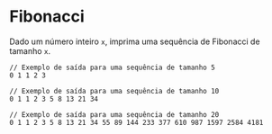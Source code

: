 # Fibonacci

Dado um número inteiro `x`, imprima uma sequência de Fibonacci de tamanho `x`.

```
// Exemplo de saída para uma sequência de tamanho 5
0 1 1 2 3

// Exemplo de saída para uma sequência de tamanho 10
0 1 1 2 3 5 8 13 21 34

// Exemplo de saída para uma sequência de tamanho 20
0 1 1 2 3 5 8 13 21 34 55 89 144 233 377 610 987 1597 2584 4181
```
